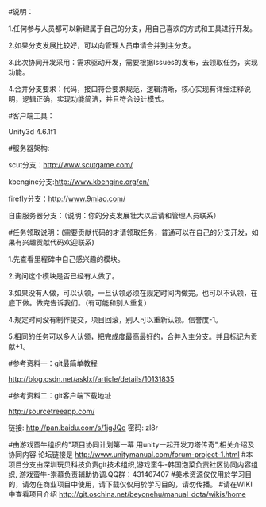 
#说明：

1.任何参与人员都可以新建属于自己的分支，用自己喜欢的方式和工具进行开发。

2.如果分支发展比较好，可以向管理人员申请合并到主分支。

3.此次协同开发采用：需求驱动开发，需要根据Issues的发布，去领取任务，实现功能。

4.合并分支要求：代码，接口符合要求规范，逻辑清晰，核心实现有详细注释说明，逻辑正确，实现功能简洁，并且符合设计模式。

#客户端工具：

Unity3d 4.6.1f1

#服务器架构:

scut分支：http://www.scutgame.com/

kbengine分支:http://www.kbengine.org/cn/

firefly分支：http://www.9miao.com/

自由服务器分支：（说明：你的分支发展壮大以后请和管理人员联系）

#任务领取说明：(需要贡献代码的才请领取任务，普通可以在自己的分支开发，如果有兴趣贡献代码欢迎联系)

1.先查看里程碑中自己感兴趣的模块。

2.询问这个模块是否已经有人做了。

3.如果没有人做，可以认领，一旦认领必须在规定时间内做完。也可以不认领，在底下做。做完告诉我们。（有可能和别人重复）

4.规定时间没有制作提交，项目回滚，别人可以重新认领。信誉度-1。

5.相同的任务可以多人认领，把完成度最高最好的，合并入主分支。并且标记为贡献+1。

#参考资料一：git最简单教程

http://blog.csdn.net/asklxf/article/details/10131835

#参考资料二：git客户端下载地址

http://sourcetreeapp.com/

链接: http://pan.baidu.com/s/1jgJQe 密码: zl8r

#由游戏蛮牛组织的"项目协同计划第一幕 用unity一起开发刀塔传奇",相关介绍及协同内容 论坛链接是 http://www.unitymanual.com/forum-project-1.html
#本项目分支由深圳玩贝科技负责git技术组织,游戏蛮牛-韩国泡菜负责社区协同内容组织, 游戏蛮牛-崇慕负责辅助协调.QQ群：431467407
#美术资源仅仅用於学习目的，请勿在商业项目中使用，请下载仅仅用於学习目的，请勿传播。
#请在WIKI中查看项目介绍 http://git.oschina.net/beyonehu/manual_dota/wikis/home



